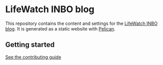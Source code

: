 # LifeWatch INBO blog

This repository contains the content and settings for the [LifeWatch INBO blog](http://lifewatch.inbo.be/blog). It is generated as a static website with [Pelican](http://docs.getpelican.com).

## Getting started

[See the contributing guide](CONTRIBUTING.md)


